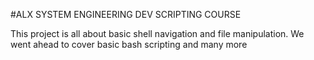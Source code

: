 #ALX SYSTEM ENGINEERING DEV SCRIPTING COURSE

This project is all about basic shell navigation and file manipulation. We went ahead to cover basic bash scripting and many more